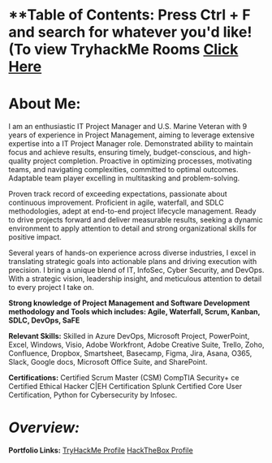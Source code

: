 # **Table of Contents: Press Ctrl + F and search for whatever you'd like! (To view TryhackMe Rooms [Click Here](https://github.com/ARobZT/Achievements/edit/main/Greetings.md)

# About Me: 
I am an enthusiastic IT Project Manager and U.S. Marine Veteran with 9 years of experience in Project Management, aiming to leverage extensive expertise into a IT Project Manager role. Demonstrated ability to maintain focus and achieve results, ensuring timely, budget-conscious, and high-quality project completion. Proactive in optimizing processes, motivating teams, and navigating complexities, committed to optimal outcomes. Adaptable team player excelling in multitasking and problem-solving. 

Proven track record of exceeding expectations, passionate about continuous improvement. Proficient in agile, waterfall, and SDLC methodologies, adept at end-to-end project lifecycle management. Ready to drive projects forward and deliver measurable results, seeking a dynamic environment to apply attention to detail and strong organizational skills for positive impact. 

Several years of hands-on experience across diverse industries, I excel in translating strategic goals into actionable plans and driving execution with precision. I bring a unique blend of IT, InfoSec, Cyber Security, and DevOps. With a strategic vision, leadership insight, and meticulous attention to detail to every project I take on. 

**Strong knowledge of Project Management and Software Development methodology and Tools which includes: Agile, Waterfall, Scrum, Kanban, SDLC, DevOps, SaFE**

**Relevant Skills:** Skilled in Azure DevOps, Microsoft Project, PowerPoint, Excel, Windows, Visio, Adobe Workfront, Adobe Creative Suite, Trello, Zoho, Confluence, Dropbox, Smartsheet, Basecamp, Figma, Jira, Asana, O365, Slack, Google docs, Microsoft Office Suite, and SharePoint.

**Certifications:** Certified Scrum Master (CSM) CompTIA Security+ ce Certified Ethical Hacker C|EH Certification Splunk Certified Core User Certification, Python for Cybersecurity by Infosec.



# ***Overview:***

**Portfolio Links:** [TryHackMe Profile](https://tryhackme.com/p/ARobZT) [HackTheBox Profile](ARobZT)


